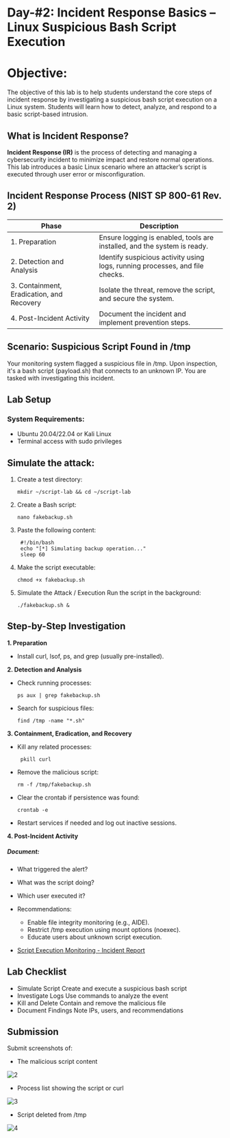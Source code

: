 # Day-#2: Incident Response Basics – Linux Suspicious Bash Script Execution
# Objective:
The objective of this lab is to help students understand the core steps of incident response by investigating a suspicious bash script execution on a Linux system. Students will learn how to detect, analyze, and respond to a basic script-based intrusion.

## What is Incident Response?
**Incident Response (IR)** is the process of detecting and managing a cybersecurity incident to minimize impact and restore normal operations. This lab introduces a basic Linux scenario where an attacker’s script is executed through user error or misconfiguration.

## Incident Response Process (NIST SP 800-61 Rev. 2)
|Phase	|Description|
|------|-------|
|1. Preparation	|Ensure logging is enabled, tools are installed, and the system is ready.|
|2. Detection and Analysis	|Identify suspicious activity using logs, running processes, and file checks.|
|3. Containment, Eradication, and Recovery	|Isolate the threat, remove the script, and secure the system.|
|4. Post-Incident Activity|	Document the incident and implement prevention steps.|

## Scenario: Suspicious Script Found in /tmp
Your monitoring system flagged a suspicious file in /tmp. Upon inspection, it's a bash script (payload.sh) that connects to an unknown IP. You are tasked with investigating this incident.

## Lab Setup
### System Requirements:
- Ubuntu 20.04/22.04 or Kali Linux
- Terminal access with sudo privileges

## Simulate the attack:
1. Create a test directory:

       mkdir ~/script-lab && cd ~/script-lab

2. Create a Bash script:

       nano fakebackup.sh

3. Paste the following content:
 
        #!/bin/bash
        echo "[*] Simulating backup operation..."
        sleep 60

4. Make the script executable:

       chmod +x fakebackup.sh

5. Simulate the Attack / Execution Run the script in the background:

       ./fakebackup.sh &

## Step-by-Step Investigation
**1. Preparation**
- Install curl, lsof, ps, and grep (usually pre-installed).
  
**2. Detection and Analysis**
- Check running processes:
 
      ps aux | grep fakebackup.sh

- Search for suspicious files:

      find /tmp -name "*.sh"

**3. Containment, Eradication, and Recovery**

- Kill any related processes:

       pkill curl

- Remove the malicious script:

      rm -f /tmp/fakebackup.sh

- Clear the crontab if persistence was found:

      crontab -e

- Restart services if needed and log out inactive sessions.

**4. Post-Incident Activity**
##### Document:

- What triggered the alert?
- What was the script doing?
- Which user executed it?
- Recommendations:
  - Enable file integrity monitoring (e.g., AIDE).
  - Restrict /tmp execution using mount options (noexec).
  - Educate users about unknown script execution.

- [Script Execution Monitoring - Incident Report](https://github.com/KarthikSArkasali/30-Days-SOC-Challenge/blob/main/Files/C3%20D2%20Incident%20Report%20(Script%20Exec).pdf)

## Lab Checklist
- Simulate Script Create and execute a suspicious bash script
- Investigate Logs Use commands to analyze the event
- Kill and Delete Contain and remove the malicious file
- Document Findings Note IPs, users, and recommendations

## Submission
Submit screenshots of:

- The malicious script content

![2](https://github.com/user-attachments/assets/760d1e79-27c7-4dc7-8c9d-20d4bbf4e5e5)

- Process list showing the script or curl

![3](https://github.com/user-attachments/assets/729f0591-9828-4c70-baf0-242e81fb853e)

- Script deleted from /tmp

![4](https://github.com/user-attachments/assets/d9395cb4-ef0e-4b32-9d14-b662b9e48f82)

